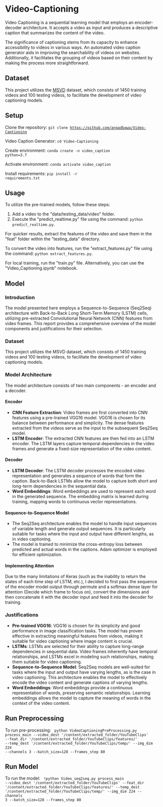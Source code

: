 # Video-Captioning

Video Captioning is a sequential learning model that employs an encoder-decoder architecture. It accepts a video as input and produces a descriptive caption that summarizes the content of the video.

The significance of captioning stems from its capacity to enhance accessibility to videos in various ways. An automated video caption generator aids in improving the searchability of videos on websites. Additionally, it facilitates the grouping of videos based on their content by making the process more straightforward.

<h2 id="Dataset">Dataset</h2>

This project utilizes the <a href="https://opendatalab.com/MSVD">MSVD</a> dataset, which consists of 1450 training videos and 100 testing videos, to facilitate the development of video captioning models.

<h2 id="Setup">Setup</h2>

Clone the repository: <code>git clone https://github.com/angadbawa/Video-Captioning </code>

Video Caption Generator: <code>cd Video-Captioning</code>

Create environment: <code>conda create -n video_caption python=3.7</code>

Activate environment: <code>conda activate video_caption</code>

Install requirements: <code>pip install -r requirements.txt</code>

<h2 id="Usage">Usage</h2>

To utilize the pre-trained models, follow these steps:

1. Add a video to the "data/testing_data/video" folder.
2. Execute the "predict_realtime.py" file using the command: <code>python predict_realtime.py</code>.

For quicker results, extract the features of the video and save them in the "feat" folder within the "testing_data" directory.

To convert the video into features, run the "extract_features.py" file using the command: <code>python extract_features.py</code>.

For local training, run the "train.py" file. Alternatively, you can use the "Video_Captioning.ipynb" notebook.

<h2 id="Model">Model</h2>

<h3 id="Introduction">Introduction</h3>

The model presented here employs a Sequence-to-Sequence (Seq2Seq) architecture with Back-to-Back Long Short-Term Memory (LSTM) cells, utilizing pre-extracted Convolutional Neural Network (CNN) features from video frames. This report provides a comprehensive overview of the model components and justifications for their selection.

<h3 id="Dataset">Dataset</h3>

This project utilizes the MSVD dataset, which consists of 1450 training videos and 100 testing videos, to facilitate the development of video captioning models.

<h3 id="ModelArchitecture">Model Architecture</h3>

The model architecture consists of two main components - an encoder and a decoder.

<h4 id="Encoder">Encoder</h4>

- **CNN Feature Extraction**: Video frames are first converted into CNN features using a pre-trained VGG16 model. VGG16 is chosen for its balance between performance and simplicity. The dense features extracted from the videos serve as the input to the subsequent Seq2Seq model.
- **LSTM Encoder**: The extracted CNN features are then fed into an LSTM encoder. The LSTM layers capture temporal dependencies in the video frames and generate a fixed-size representation of the video content.

<h4 id="Decoder">Decoder</h4>

- **LSTM Decoder**: The LSTM decoder processes the encoded video representation and generates a sequence of words that form the caption. Back-to-Back LSTMs allow the model to capture both short and long-term dependencies in the sequential data.
- **Word Embeddings**: Word embeddings are used to represent each word in the generated sequence. The embedding matrix is learned during training, mapping words to continuous vector representations.

<h4 id="Seq2SeqModel">Sequence-to-Sequence Model</h4>

- The Seq2Seq architecture enables the model to handle input sequences of variable length and generate output sequences. It is particularly suitable for tasks where the input and output have different lengths, as in video captioning.
- The model is trained to minimize the cross-entropy loss between predicted and actual words in the captions. Adam optimizer is employed for efficient optimization.

<h4 id="ImplementingAttention">Implementing Attention</h4>

Due to the many limitations of Keras (such as the inability to return the states of each time step of LSTM, etc.), I decided to first pass the sequence of the encoder model output through permute and a softmax dense layer for attention (Decide which frame to focus on), convert the dimensions and then concatenate it with the decoder input and feed it into the decoder for training.

<h3 id="Justifications">Justifications</h3>

- **Pre-trained VGG16**: VGG16 is chosen for its simplicity and good performance in image classification tasks. The model has proven effective in extracting meaningful features from videos, making it suitable for video captioning where image content is crucial.
- **LSTMs**: LSTMs are selected for their ability to capture long-range dependencies in sequential data. Video frames inherently have temporal relationships, and LSTMs excel in modeling such relationships, making them suitable for video captioning.
- **Sequence-to-Sequence Model**: Seq2Seq models are well-suited for tasks where the input and output have varying lengths, as is the case in video captioning. This architecture enables the model to effectively encode the video content and generate captions of varying lengths.
- **Word Embeddings**: Word embeddings provide a continuous representation of words, preserving semantic relationships. Learning embeddings allows the model to capture the meaning of words in the context of the video content.

<h2 id="RunPreprocessing">Run Preprocessing</h2>

To run pre-processing:
<code>
python VideoCaptioningPreProcessing.py process_main --video_dest '/content/extracted_folder/YouTubeClips' --feat_dir '/content/extracted_folder/YouTubeClips/features/' --temp_dest '/content/extracted_folder/YouTubeClips/temp/' --img_dim 224 --channels 3 --batch_size=128 --frames_step 80
</code>

<h2 id="RunModel">Run Model</h2>

To run the model:
<code>
!python Video_seq2seq.py process_main --video_dest '/content/extracted_folder/YouTubeClips' --feat_dir '/content/extracted_folder/YouTubeClips/features/' --temp_dest '/content/extracted_folder/YouTubeClips/temp/' --img_dim 224 --channels 3 --batch_size=128 --frames_step 80
</code>
